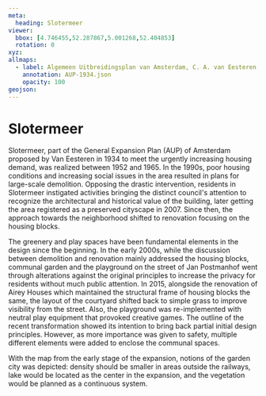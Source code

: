 ```yaml
---
meta:
  heading: Slotermeer
viewer:
  bbox: [4.746455,52.287867,5.001268,52.404853]
  rotation: 0
xyz:
allmaps:
  - label: Algemeen Uitbreidingsplan van Amsterdam, C. A. van Eesteren, 1934. Scale 1:12,500. Stadsarchief Amsterdam. Published by the Public Works Department and its legal successors, 1934
    annotation: AUP-1934.json
    opacity: 100
geojson:
---
```

# Slotermeer
Slotermeer, part of the General Expansion Plan (AUP) of Amsterdam proposed by Van Eesteren in 1934 to meet the urgently increasing housing demand, was realized between 1952 and 1965. In the 1990s, poor housing conditions and increasing social issues in the area resulted in plans for large-scale demolition. Opposing the drastic intervention, residents in Slotermeer instigated activities bringing the distinct council's attention to recognize the architectural and historical value of the building, later getting the area registered as a preserved cityscape in 2007. Since then, the approach towards the neighborhood shifted to renovation focusing on the housing blocks.

The greenery and play spaces have been fundamental elements in the design since the beginning. In the early 2000s, while the discussion between demolition and renovation mainly addressed the housing blocks, communal garden and the playground on the street of Jan Postmanhof went through alterations against the original principles to increase the privacy for residents without much public attention. In 2015, alongside the renovation of Airey Houses which maintained the structural frame of housing blocks the same, the layout of the courtyard shifted back to simple grass to improve visibility from the street. Also, the playground was re-implemented with neutral play equipment that provoked creative games. The outline of the recent transformation showed its intention to bring back partial initial design principles. However, as more importance was given to safety, multiple different elements were added to enclose the communal spaces.

With the map from the early stage of the expansion, notions of the garden city was depicted: density should be smaller in areas outside the railways, lake would be located as the center in the expansion, and the vegetation would be planned as a continuous system.